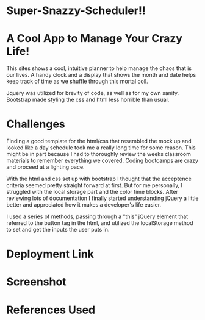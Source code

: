 # Super-Snazzy-Scheduler!!

# A Cool App to Manage Your Crazy Life!

This sites shows a cool, intuitive planner to help manage the chaos that is our lives. A handy clock and a display that shows the month and date helps keep track of time as we shuffle through this mortal coil.

Jquery was utilized for brevity of code, as well as for my own sanity. Bootstrap made styling the css and html less horrible than usual.

# Challenges

Finding a good template for the html/css that resembled the mock up and looked like a day schedule took me a really long time for some reason. This might be in part because I had to thoroughly review the weeks classroom materials to remember everything we covered. Coding bootcamps are crazy and proceed at a lighting pace.

With the html and css set up with bootstrap I thought that the acceptence criteria seemed pretty straight forward at first. But for me personally, I struggled with the local storage part and the color time blocks. After reviewing lots of documentation I finally started understanding jQuery a little better and appreciated how it makes a developer's life easier.

I used a series of methods, passing through a "this" jQuery element that referred to the button tag in the html, and utilized the localStorage method to set and get the inputs the user puts in.


# Deployment Link

# Screenshot

# References Used